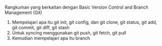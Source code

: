 Rangkuman yang berkaitan dengan Basic Version Control and Branch Management (Git)
1. Mempelajari apa itu git init, git config, dan git clone, git status, git add, git commit, git diff, git stash
2. Untuk syncing menggunakan git push, git fetch, git pull
3. Kemudian mempelajari apa itu branch 
